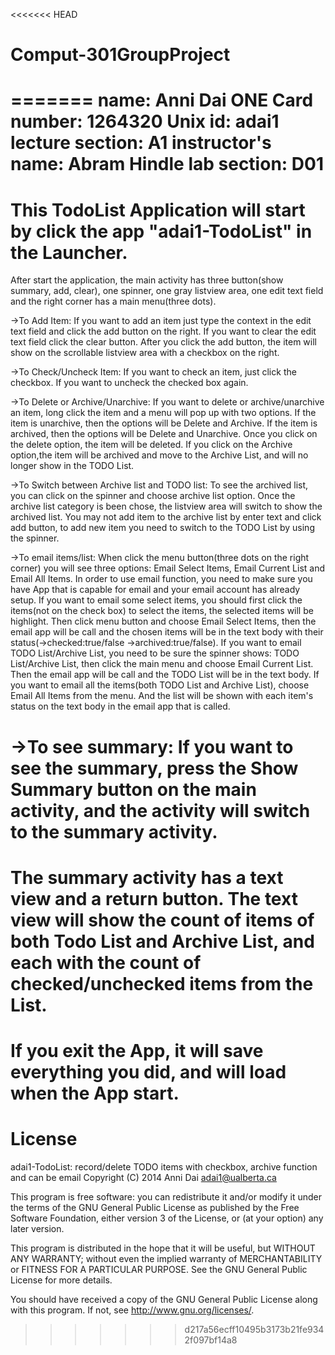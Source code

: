 <<<<<<< HEAD
# Comput-301GroupProject
=======
name:               Anni Dai
ONE Card number:    1264320
Unix id:            adai1
lecture section:    A1
instructor's name:  Abram Hindle
lab section:        D01
=========================================================
This TodoList Application will start by click the app "adai1-TodoList" in the Launcher.
=========================================================
After start the application, the main activity has three button(show summary, add, clear), one spinner, one gray listview area, one edit text field and the right corner has a main menu(three dots).

->To Add Item:
If you want to add an item just type the context in the edit text field and click the add button on the right. If you want to clear the edit text field click the clear button.
After you click the add button, the item will show on the scrollable listview area with a checkbox on the right.

->To Check/Uncheck Item:
If you want to check an item, just click the checkbox. If you want to uncheck the checked box again.

->To Delete or Archive/Unarchive:
If you want to delete or archive/unarchive an item, long click the item and a menu will pop up with two options. If the item is unarchive, then the options will be Delete and Archive. If the item is archived, then the options will be Delete and Unarchive.
Once you click on the delete option, the item will be deleted.
If you click on the Archive option,the item will be archived and move to the Archive List, and will no longer show in the TODO List.

->To Switch between Archive list and TODO list:
To see the archived list, you can click on the spinner and choose archive list option. Once the archive list category is been chose, the listview area will switch to show the archived list.
You may not add item to the archive list by enter text and click add button, to add new item you need to switch to the TODO List by using the spinner.

->To email items/list:
When click the menu button(three dots on the right corner) you will see three options: 
Email Select Items, Email Current List and Email All Items.
In order to use email function, you need to make sure you have App that is capable for email and your email account has already setup.
If you want to email some select items, you should first click the items(not on the check box) to select the items, the selected items will be highlight. Then click menu button and choose Email Select Items, then the email app will be call and the chosen items will be in the text body with their status(->checked:true/false ->archived:true/false).
If you want to email TODO List/Archive List, you need to be sure the spinner shows:
TODO List/Archive List, then click the main menu and choose Email Current List. Then the email app will be call and the TODO List will be in the text body.
If you want to email all the items(both TODO List and Archive List), choose Email All Items from the menu. And the list will be shown with each item's status on the text body in the email app that is called.

->To see summary:
If you want to see the summary, press the Show Summary button on the main activity, and the activity will switch to the summary activity.
========================================================
The summary activity has a text view and a return button.
The text view will show the count of items of both Todo List and Archive List, and each with the count of checked/unchecked items from the List.
========================================================
If you exit the App, it will save everything you did, and will load when the App start.
========================================================
License
========================================================

 adai1-TodoList: record/delete TODO items with checkbox, archive function and can be email
 Copyright (C) 2014  Anni Dai adai1@ualberta.ca

 This program is free software: you can redistribute it and/or modify
 it under the terms of the GNU General Public License as published by
 the Free Software Foundation, either version 3 of the License, or
 (at your option) any later version.

 This program is distributed in the hope that it will be useful,
 but WITHOUT ANY WARRANTY; without even the implied warranty of
 MERCHANTABILITY or FITNESS FOR A PARTICULAR PURPOSE.  See the
 GNU General Public License for more details.

 You should have received a copy of the GNU General Public License
 along with this program.  If not, see <http://www.gnu.org/licenses/>.
>>>>>>> d217a56ecff10495b3173b21fe9342f097bf14a8
